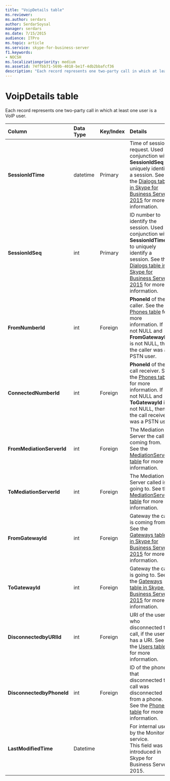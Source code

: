```yaml
---
title: "VoipDetails table"
ms.reviewer: 
ms.author: serdars
author: SerdarSoysal
manager: serdars
ms.date: 7/15/2015
audience: ITPro
ms.topic: article
ms.service: skype-for-business-server
f1.keywords:
- NOCSH
ms.localizationpriority: medium
ms.assetid: 74ffbb71-569b-4018-be1f-4db2bbafcf36
description: "Each record represents one two-party call in which at least one user is a VoIP user."
---
```


# VoipDetails table
 
Each record represents one two-party call in which at least one user is a VoIP user.
  
|**Column**|**Data Type**|**Key/Index**|**Details**|
|:-----|:-----|:-----|:-----|
|**SessionIdTime** <br/> |datetime  <br/> |Primary  <br/> |Time of session request. Used in conjunction with **SessionIdSeq** to uniquely identify a session. See the [Dialogs table in Skype for Business Server 2015](dialogs.md) for more information. <br/> |
|**SessionIdSeq** <br/> |int  <br/> |Primary  <br/> |ID number to identify the session. Used in conjunction with **SessionIdTime** to uniquely identify a session. See the [Dialogs table in Skype for Business Server 2015](dialogs.md) for more information. <br/> |
|**FromNumberId** <br/> |int  <br/> |Foreign  <br/> |**PhoneId** of the caller. See the [Phones table](phones.md) for more information. If not NULL and **FromGatewayId** is not NULL, then the caller was a PSTN user. <br/> |
|**ConnectedNumberId** <br/> |int  <br/> |Foreign  <br/> |**PhoneId** of the call receiver. See the [Phones table](phones.md) for more information. If not NULL and **ToGatewayId** is not NULL, then the call receiver was a PSTN user. <br/> |
|**FromMediationServerId** <br/> |int  <br/> |Foreign  <br/> |The Mediation Server the call is coming from. See the [MediationServers table](mediationservers.md) for more information. <br/> |
|**ToMediationServerId** <br/> |int  <br/> |Foreign  <br/> |The Mediation Server called is going to. See the [MediationServers table](mediationservers.md) for more information. <br/> |
|**FromGatewayId** <br/> |int  <br/> |Foreign  <br/> |Gateway the call is coming from. See the [Gateways table in Skype for Business Server 2015](gateways.md) for more information. <br/> |
|**ToGatewayId** <br/> |int  <br/> |Foreign  <br/> |Gateway the call is going to. See the [Gateways table in Skype for Business Server 2015](gateways.md) for more information. <br/> |
|**DisconnectedbyURIId** <br/> |int  <br/> |Foreign  <br/> |URI of the user who disconnected the call, if the user has a URI. See the [Users table](users.md) for more information. <br/> |
|**DisconnectedbyPhoneId** <br/> |int  <br/> |Foreign  <br/> |ID of the phone that disconnected the call was disconnected from a phone. See the [Phones table](phones.md) for more information. <br/> |
|**LastModifiedTime** <br/> |Datetime  <br/> ||For internal use by the Monitoring service.  <br/> This field was introduced in Skype for Business Server 2015.  <br/> |
   

